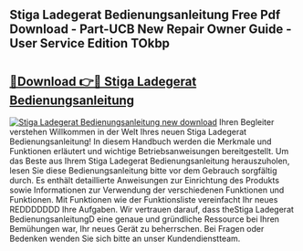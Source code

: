 ## Stiga Ladegerat Bedienungsanleitung Free Pdf Download - Part-UCB New Repair Owner Guide - User Service Edition TOkbp

# <h2><a href="http://df641ox.blite.top/?on=Stiga+Ladegerat+Bedienungsanleitung">🔗Download 👉🔴 Stiga Ladegerat Bedienungsanleitung</a></h2>

[![Stiga Ladegerat Bedienungsanleitung new download](https://i.imgur.com/lujVjoI.png)](http://df641ox.blite.top/?on=Stiga+Ladegerat+Bedienungsanleitung)
Ihren Begleiter verstehen Willkommen in der Welt Ihres neuen Stiga Ladegerat Bedienungsanleitung! In diesem Handbuch werden die Merkmale und Funktionen erläutert und wichtige Betriebsanweisungen bereitgestellt. Um das Beste aus Ihrem Stiga Ladegerat Bedienungsanleitung herauszuholen, lesen Sie diese Bedienungsanleitung bitte vor dem Gebrauch sorgfältig durch. Es enthält detaillierte Anweisungen zur Einrichtung des Produkts sowie Informationen zur Verwendung der verschiedenen Funktionen und Funktionen. Mit Funktionen wie der Funktionsliste vereinfacht Ihr neues REDDDDDDD Ihre Aufgaben. Wir vertrauen darauf, dass theStiga Ladegerat BedienungsanleitungD eine genaue und gründliche Ressource bei Ihren Bemühungen war, Ihr neues Gerät zu beherrschen. Bei Fragen oder Bedenken wenden Sie sich bitte an unser Kundendienstteam.
